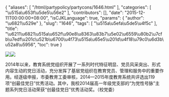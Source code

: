{
    "aliases": [
        "/html/partypolicy/partycons/1646.html"
    ],
    "categories": [
        "\u515a\u653f\u5de5\u56e2"
    ],
    "contributors": [],
    "date": "2015-12-11T00:00:00+08:00",
    "isCJKLanguage": true,
    "params": {
        "author": "\u6821\u529e"
    },
    "slug": "1646",
    "tags": [
        "\u515a\u5efa\u5de5\u4f5c"
    ],
    "title": "\u6211\u6821\u515a\u652f\u90e8\u8363\u83b7\u5e02\u6559\u80b2\u7cfb\u7edf\u201c\u521b\u6700\u4f73\u515a\u65e5\u201d\u4f18\u79c0\u6d3b\u52a8\u5956",
    "toc": true
}

![](https://cdn.tfls.online/mirror/full/5028efcadf35ae1941ae6f13a0b30dd25f87d775.jpg)![](https://cdn.tfls.online/mirror/full/febab2456e34cb06a95f2b00cdbffa0a5e38fd1d.jpg)




  





2014年以来，教育系统党组织开展了一系列时代特征明显、党员风采突出、形式内容生动的党日活动，充分发挥了基层党组织在教育党员、管理和服务中的重要作用。经逐级申报，市委教育工委审核，2014—2015年度教育系统共评选出119项“创最佳党日”优秀活动。其中，我校2014届高一年级党支部的“为党性号脉”主题系列党日活动荣获“创最佳党日”优秀活动奖。（校党委）




  



